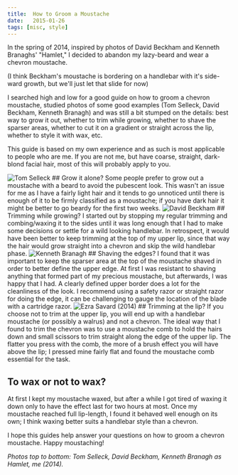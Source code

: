 ```yaml
---
title:  How to Groom a Moustache
date:   2015-01-26
tags: [misc, style]
---
```


In the spring of 2014, inspired by photos of David Beckham and Kenneth Branaghs' "Hamlet," I decided to abandon my lazy-beard and wear a chevron moustache. 
<!--more-->
(I think Beckham's moustache is bordering on a handlebar with it's side-ward growth, but we'll just let that slide for now)

I searched high and low for a good guide on how to groom a chevron moustache, studied photos of some good examples (Tom Selleck, David Beckham, Kenneth Branagh) and was still a bit stumped on the details: best way to grow it out, whether to trim while growing, whether to shave the sparser areas, whether to cut it on a gradient or straight across the lip, whether to style it with wax, etc.

This guide is based on my own experience and as such is most applicable to people who are me. If you are not me, but have coarse, straight, dark-blond facial hair, most of this will probably apply to you.

<img alt="Tom Selleck" src="{{site.baseurl}}/media/tom_selleck.jpg">
## Grow it alone?
Some people prefer to grow out a moustache with a beard to avoid the pubescent look. This wasn't an issue for me as I have a fairly light hair and it tends to go unnoticed until there is enough of it to be firmly classified as a moustache; if you have dark hair it might be better to go beardy for the first two weeks.

<img alt="David Beckham" src="{{site.baseurl}}/media/david_beckham.jpg">
## Trimming while growing?
I started out by stopping my regular trimming and combing/waxing it to the sides until it was long enough that I had to make some decisions or settle for a wild looking handlebar. In retrospect, it would have been better to keep trimming at the top of my upper lip, since that way the hair would grow straight into a chevron and skip the wild handlebar phase.

<img alt="Kenneth Branagh" src="{{site.baseurl}}/media/kenneth_branagh.jpg">
## Shaving the edges?
I found that it was important to keep the sparser area at the top of the moustache shaved in order to better define the upper edge. At first I was resistant to shaving anything that formed part of my precious moustache, but afterwards, I was happy that I had. A clearly defined upper border does a lot for the cleanliness of the look. I recommend using a safety razor or straight razor for doing the edge, it can be challenging to gauge the location of the blade with a cartridge razor.

<img alt="Ezra Savard (2014)" src="{{site.baseurl}}/media/ezra_savard_2014.jpg">
## Trimming at the lip?
If you choose not to trim at the upper lip, you will end up with a handlebar moustache (or possibly a walrus) and not a chevron. The ideal way that I found to trim the chevron was to use a moustache comb to hold the hairs down and small scissors to trim straight along the edge of the upper lip. The flatter you press with the comb, the more of a brush effect you will have above the lip; I pressed mine fairly flat and found the moustache comb essential for the task.

## To wax or not to wax?
At first I kept my moustache waxed, but after a while I got tired of waxing it down only to have the effect last for two hours at most. Once my moustache reached full lip-length, I found it behaved well enough on its own; I think waxing better suits a handlebar style than a chevron.

I hope this guides help answer your questions on how to groom a chevron moustache. Happy moustaching!

_Photos top to bottom: Tom Selleck, David Beckham, Kenneth Branagh as Hamlet, me (2014)._

